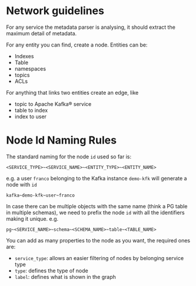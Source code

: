 # Network guidelines

For any service the metadata parser is analysing, it should extract the maximum detail of metadata.

For any entity you can find, create a node. Entities can be:

* Indexes
* Table
* namespaces
* topics
* ACLs

For anything that links two entities create an edge, like
* topic to Apache Kafka® service
* table to index
* index to user

# Node Id Naming Rules

The standard naming for the node `id` used so far is:

```
<SERVICE_TYPE>~<SERVICE_NAME>~<ENTITY_TYPE>~<ENTITY_NAME>
```

e.g. a user `franco` belonging to the Kafka instance `demo-kfk` will generate a node with `id`

```
kafka~demo-kfk~user~franco
```

In case there can be multiple objects with the same name (think a PG table in multiple schemas), we need to prefix the node `id` with all the identifiers making it unique. e.g.

```
pg~<SERVICE_NAME>~schema~<SCHEMA_NAME>~table~<TABLE_NAME>
```

You can add as many properties to the node as you want, the required ones are:

* `service_type`: allows an easier filtering of nodes by belonging service type
* `type`: defines the type of node 
* `label`: defines what is shown in the graph

